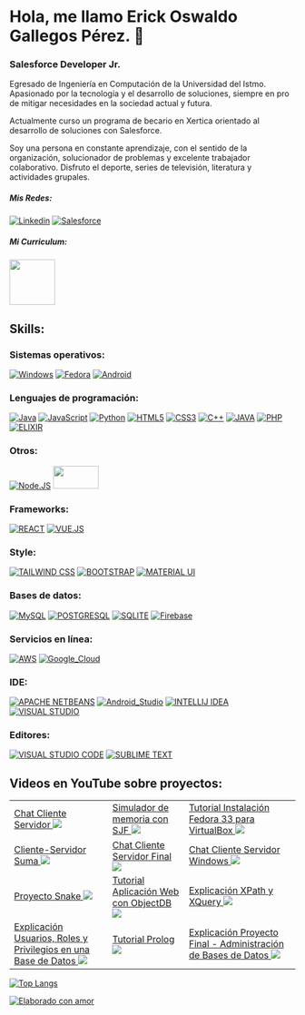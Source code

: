 # Hola, me llamo Erick Oswaldo Gallegos Pérez. 👋
### Salesforce Developer Jr. 


Egresado de Ingeniería en Computación de la Universidad del Istmo. Apasionado por la tecnología y el desarrollo de soluciones, siempre en pro de mitigar necesidades en la sociedad actual y futura.

Actualmente curso un programa de becario en Xertica orientado al desarrollo de soluciones con Salesforce.

Soy una persona en constante aprendizaje, con el sentido de la organización, solucionador de problemas y excelente trabajador colaborativo. Disfruto el deporte, series de televisión, literatura y actividades grupales.

##### Mis Redes: 
[![Linkedin](https://img.shields.io/badge/LinkedIn-0077B5?style=for-the-badge&logo=linkedin&logoColor=white)](https://www.linkedin.com/in/erick-oswaldo-gp) 
[![Salesforce](https://img.shields.io/badge/Salesforce-00A1E0?style=for-the-badge&logo=Salesforce&logoColor=white)](https://trailblazer.me/id/erickgp)

##### Mi Curriculum:

<a href="https://drive.google.com/file/d/1eSIuGPmMjLogcNdRU0LkOshGtsTQVDky/view?usp=sharing">
    <img src="https://cdn-icons-png.flaticon.com/512/3589/3589055.png" width="80" height="80" />
</a>

## Skills:
### Sistemas operativos:
[![Windows](https://img.shields.io/badge/Windows-0078D6?style=for-the-badge&logo=windows&logoColor=white)]()
[![Fedora](https://img.shields.io/badge/Fedora-294172?style=for-the-badge&logo=fedora&logoColor=white)]()
[![Android](https://img.shields.io/badge/Android-3DDC84?style=for-the-badge&logo=android&logoColor=white&labelColor=101010)]()
</br>
### Lenguajes de programación:
[![Java](https://img.shields.io/badge/Java-007396?style=for-the-badge&logo=java&logoColor=white&labelColor=101010)]()
[![JavaScript](https://img.shields.io/badge/JavaScript-F7DF1E?style=for-the-badge&logo=javascript&logoColor=black)]()
[![Python](https://img.shields.io/badge/Python-3776AB?style=for-the-badge&logo=python&logoColor=white)]()
[![HTML5](https://img.shields.io/badge/HTML5-E34F26?style=for-the-badge&logo=html5&logoColor=white)]()
[![CSS3](https://img.shields.io/badge/CSS3-1572B6?style=for-the-badge&logo=css3&logoColor=white)]()
[![C++](https://img.shields.io/badge/C%2B%2B-00599C?style=for-the-badge&logo=c%2B%2B&logoColor=white)]()
[![JAVA](https://img.shields.io/badge/Java-ED8B00?style=for-the-badge&logo=java&logoColor=white)]()
[![PHP](https://img.shields.io/badge/PHP-777BB4?style=for-the-badge&logo=php&logoColor=white)]()
[![ELIXIR](https://img.shields.io/badge/Elixir-4B275F?style=for-the-badge&logo=elixir&logoColor=white)]()

### Otros:
[![Node.JS](https://img.shields.io/badge/Node.JS-339933?style=for-the-badge&logo=node.js&logoColor=white&labelColor=101010)]()
<img src="https://image4.owler.com/logo/gearset_owler_20210217_204824_original.png" width="80" height="40" />

### Frameworks:
[![REACT](https://img.shields.io/badge/React-20232A?style=for-the-badge&logo=react&logoColor=61DAFB)]()
[![VUE.JS](https://img.shields.io/badge/Vue.js-35495E?style=for-the-badge&logo=vue.js&logoColor=4FC08D)]()


### Style:
[![TAILWIND CSS](https://img.shields.io/badge/Tailwind_CSS-38B2AC?style=for-the-badge&logo=tailwind-css&logoColor=white)]()
[![BOOTSTRAP](https://img.shields.io/badge/Tailwind_CSS-38B2AC?style=for-the-badge&logo=tailwind-css&logoColor=white)]()
[![MATERIAL UI](https://img.shields.io/badge/Material--UI-0081CB?style=for-the-badge&logo=material-ui&logoColor=white)]()

### Bases de datos:
[![MySQL](https://img.shields.io/badge/MySQL-00000F?style=for-the-badge&logo=mysql&logoColor=white)]()
[![POSTGRESQL](https://img.shields.io/badge/PostgreSQL-316192?style=for-the-badge&logo=postgresql&logoColor=white)]()
[![SQLITE](https://img.shields.io/badge/SQLite-07405E?style=for-the-badge&logo=sqlite&logoColor=white)]()
[![Firebase](https://img.shields.io/badge/Firebase-FFCA28?style=for-the-badge&logo=firebase&logoColor=white&labelColor=101010)]()

### Servicios en línea:
[![AWS](https://img.shields.io/badge/AWS-232F3E?style=for-the-badge&logo=amazon-aws&logoColor=white&labelColor=101010)]()
[![Google_Cloud](https://img.shields.io/badge/Google_Cloud-4285F4?style=for-the-badge&logo=googlecloud&logoColor=white&labelColor=101010)]()

### IDE:
[![APACHE NETBEANS](https://img.shields.io/badge/apache%20netbeans-1B6AC6?style=for-the-badge&logo=apache%20netbeans%20IDE&logoColor=white)]()
[![Android_Studio](https://img.shields.io/badge/Android_Studio-3DDC84?style=for-the-badge&logo=android-studio&logoColor=white&labelColor=101010)]()
[![INTELLIJ IDEA](https://img.shields.io/badge/IntelliJ_IDEA-000000.svg?style=for-the-badge&logo=intellij-idea&logoColor=white)]()
[![VISUAL STUDIO](https://img.shields.io/badge/Visual_Studio-5C2D91?style=for-the-badge&logo=visual%20studio&logoColor=white)]()

### Editores:
[![VISUAL STUDIO CODE](https://img.shields.io/badge/Visual_Studio_Code-0078D4?style=for-the-badge&logo=visual%20studio%20code&logoColor=white)]()
[![SUBLIME TEXT](https://img.shields.io/badge/sublime_text-%23575757.svg?&style=for-the-badge&logo=sublime-text&logoColor=important)]()

## Videos en YouTube sobre proyectos:



<table style="width:100%">
   <tr>
    <td>
	       <a href="https://www.youtube.com/watch?v=BAwdHc8oqLo"> Chat Cliente Servidor
  		    <img src="https://img.youtube.com/vi/BAwdHc8oqLo/maxresdefault.jpg">
	       </a>
	  </td>
    <td>
	       <a href="https://youtu.be/MiGkbP05RI0"> Simulador de memoria con SJF
  		    <img src="https://img.youtube.com/vi/MiGkbP05RI0/maxresdefault.jpg">
	       </a>
	  </td>
    <td>
	       <a href="https://youtu.be/KiBPBfzNUNk"> Tutorial Instalación Fedora 33 para VirtualBox
  		    <img src="https://img.youtube.com/vi/KiBPBfzNUNk/maxresdefault.jpg">
	       </a>
	  </td>
   </tr>
   <tr>
    <td>
	       <a href="https://youtu.be/dPjoKD58k4M"> Cliente-Servidor Suma
  		    <img src="https://img.youtube.com/vi/dPjoKD58k4M/maxresdefault.jpg">
	       </a>
	  </td>
	  <td>
	       <a href="https://youtu.be/Vh2D-4LZO00"> Chat Cliente Servidor Final
  		    <img src="https://img.youtube.com/vi/Vh2D-4LZO00/maxresdefault.jpg">
	       </a>
	  </td>
    <td>
	       <a href="https://youtu.be/nzxke5Q5YL8"> Chat Cliente Servidor Windows
  		    <img src="https://img.youtube.com/vi/nzxke5Q5YL8/maxresdefault.jpg">
	       </a>
	  </td>
   </tr>
   <tr>
     <td>
	       <a href="https://youtu.be/C-u8yPJqZmM"> Proyecto Snake
  		    <img src="https://img.youtube.com/vi/C-u8yPJqZmM/0.jpg">
	       </a>
	  </td>
	  <td>
	       <a href="https://youtu.be/mu1U5LL5XE0"> Tutorial Aplicación Web con ObjectDB
  		    <img src="https://img.youtube.com/vi/mu1U5LL5XE0/maxresdefault.jpg">
	       </a>
	  </td>
    <td>
	       <a href="https://youtu.be/jSMVhUO5TPw"> Explicación XPath y XQuery
  		    <img src="https://img.youtube.com/vi/jSMVhUO5TPw/maxresdefault.jpg">
	       </a>
	  </td>
  </tr>
  <tr>
     <td>
	       <a href="https://youtu.be/8LMN4wYqdWc"> Explicación Usuarios, Roles y Privilegios en una Base de Datos
  		    <img src="https://img.youtube.com/vi/8LMN4wYqdWc/maxresdefault.jpg">
	       </a>
	  </td>
	  <td>
	       <a href="https://youtu.be/vo0OGO3S1dA"> Tutorial Prolog
  		    <img src="https://img.youtube.com/vi/vo0OGO3S1dA/maxresdefault.jpg">
	       </a>
	  </td>
    <td>
	       <a href="https://youtu.be/-Xf1BYbBYfU"> Explicación Proyecto Final - Administración de Bases de Datos
  		    <img src="https://img.youtube.com/vi/-Xf1BYbBYfU/maxresdefault.jpg">
	       </a>
	  </td>
  </tr>
</table>
</table>




[![Top Langs](https://github-readme-stats.vercel.app/api/top-langs/?username=erozgp&locale=es&theme=blue-green)](https://github.com/erozgp/github-readme-stats)

[![Elaborado con amor](http://ForTheBadge.com/images/badges/built-with-love.svg)]()
